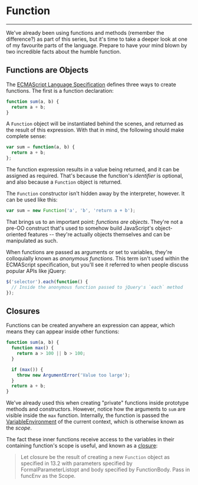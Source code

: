 # Function

------

We've already been using functions and methods (remember the difference?) as part of this series, but it's time to take a deeper look at one of my favourite parts of the language. Prepare to have your mind blown by two incredible facts about the humble function.

## Functions are Objects
The [ECMAScript Language Specification](http://ecma-international.org/ecma-262/5.1/) defines three ways to create functions. The first is a function declaration:

```javascript
function sum(a, b) {
  return a + b;
}
```

A `Function` object will be instantiated behind the scenes, and returned as the result of this expression. With that in mind, the following should make complete sense:

```javascript
var sum = function(a, b) {
  return a + b;
};
```

The function expression results in a value being returned, and it can be assigned as required. That's because the function's *identifier* is optional, and also because a `Function` object is returned.

The `Function` constructor isn't hidden away by the interpreter, however. It can be used like this:

```javascript
var sum = new Function('a', 'b', 'return a + b');
```

That brings us to an important point: *functions are objects*. They're not a pre-OO construct that's used to somehow build JavaScript's object-oriented features -- they're actually objects themselves and can be manipulated as such.

When functions are passed as arguments or set to variables, they're colloquially known as *anonymous functions*. This term isn't used within the ECMAScript specification, but you'll see it referred to when people discuss popular APIs like jQuery:

```javascript
$('selector').each(function() {
  // Inside the anonymous function passed to jQuery's `each` method
});
```

## Closures
Functions can be created anywhere an expression can appear, which means they can appear inside other functions:

```javascript
function sum(a, b) {
  function max() {
    return a > 100 || b > 100;
  }

  if (max()) {
    throw new ArgumentError('Value too large');
  }
  return a + b;
}
```

We've already used this when creating "private" functions inside prototype methods and constructors. However, notice how the arguments to `sum` are visible inside the `max` function. Internally, the function is passed the [VariableEnvironment](http://ecma-international.org/ecma-262/5.1/#sec-10.3) of the current context, which is otherwise known as the *scope*.

The fact these inner functions receive access to the variables in their containing function's scope is useful, and known as a [closure](http://ecma-international.org/ecma-262/5.1/#sec-13):

> Let closure be the result of creating a new `Function` object as specified in 13.2 with parameters specified by FormalParameterListopt and body specified by FunctionBody. Pass in funcEnv as the Scope.

